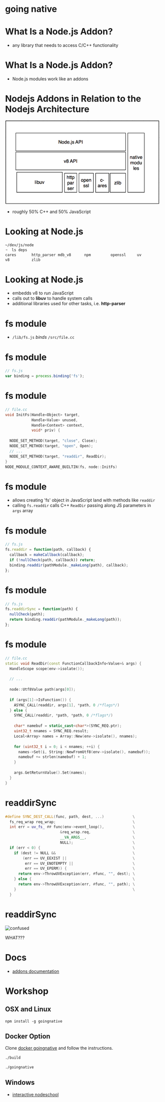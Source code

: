 # going native

# What Is a Node.js Addon?

- any library that needs to access C/C++ functionality

# What Is a Node.js Addon?

- Node.js modules work like an addons

# Nodejs Addons in Relation to the Nodejs Architecture

![nodejs-architecture](img/nodejs-architecture.png)

- roughly 50% C++ and 50% JavaScript

# Looking at Node.js

```
~/dev/js/node
➝  ls deps
cares       http_parser mdb_v8      npm         openssl     uv          v8          zlib
```

# Looking at Node.js

- embedds v8 to *run* JavaScript
- calls out to **libuv** to handle system calls
- additional libraries used for other tasks, i.e. **http-parser**

# fs module

- `/lib/fs.js` *binds* `/src/file.cc`

# fs module

```js
// fs.js
var binding = process.binding('fs');
```

# fs module

```cpp
// file.cc
void InitFs(Handle<Object> target,
            Handle<Value> unused,
            Handle<Context> context,
            void* priv) {

  NODE_SET_METHOD(target, "close", Close);
  NODE_SET_METHOD(target, "open", Open);
  // ...
  NODE_SET_METHOD(target, "readdir", ReadDir);
}
NODE_MODULE_CONTEXT_AWARE_BUILTIN(fs, node::InitFs)
```

# fs module

- allows creating 'fs' object in JavaScript land with methods like `readdir`
- calling `fs.readdir` calls C++ `ReadDir` passing along JS parameters in `args` array

# fs module

```js
// fs.js
fs.readdir = function(path, callback) {
  callback = makeCallback(callback);
  if (!nullCheck(path, callback)) return;
  binding.readdir(pathModule._makeLong(path), callback);
};
```

# fs module

```js
// fs.js
fs.readdirSync = function(path) {
  nullCheck(path);
  return binding.readdir(pathModule._makeLong(path));
};
```

# fs module

```cpp
// file.cc
static void ReadDir(const FunctionCallbackInfo<Value>& args) {
  HandleScope scope(env->isolate());

  // ...

  node::Utf8Value path(args[0]);

  if (args[1]->IsFunction()) {
    ASYNC_CALL(readdir, args[1], *path, 0 /*flags*/)
  } else {
    SYNC_CALL(readdir, *path, *path, 0 /*flags*/)

    char* namebuf = static_cast<char*>(SYNC_REQ.ptr);
    uint32_t nnames = SYNC_REQ.result;
    Local<Array> names = Array::New(env->isolate(), nnames);

    for (uint32_t i = 0; i < nnames; ++i) {
      names->Set(i, String::NewFromUtf8(env->isolate(), namebuf));
      namebuf += strlen(namebuf) + 1;
    }

    args.GetReturnValue().Set(names);
  }
}
```

# readdirSync

```cpp
#define SYNC_DEST_CALL(func, path, dest, ...)             \
  fs_req_wrap req_wrap;                                   \
  int err = uv_fs_ ## func(env->event_loop(),             \
                         &req_wrap.req,                   \
                         __VA_ARGS__,                     \
                         NULL);                           \
  if (err < 0) {                                          \
    if (dest != NULL &&                                   \
        (err == UV_EEXIST ||                              \
         err == UV_ENOTEMPTY ||                           \
         err == UV_EPERM)) {                              \
      return env->ThrowUVException(err, #func, "", dest); \
    } else {                                              \
      return env->ThrowUVException(err, #func, "", path); \
    }                                                     \
  }
```

# readdirSync

![confused](https://raw.githubusercontent.com/thlorenz/talks/gh-pages/nodejs-addon-development/img/confused.jpg)

WHAT???

# Docs

- [addons documentation](https://nodejs.org/api/addons.html)

# Workshop

## OSX and Linux

```
npm install -g goingnative
```

## Docker Option

Clone [docker goingnative](https://github.com/thlorenz/docker.going-native) and follow the instructions.

```sh
./build
```

```sh
./goingnative
```

## Windows

- [interactive nodeschool](http://generalhenry.com/goingnative)

